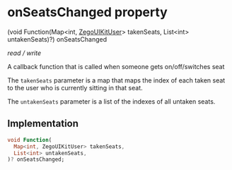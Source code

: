 


# onSeatsChanged property







(void Function(Map&lt;int, [ZegoUIKitUser](../../zego_uikit_prebuilt_live_audio_room/ZegoUIKitUser-class.md)> takenSeats, List&lt;int> untakenSeats)?) onSeatsChanged
  
_<span class="feature">read / write</span>_



<p>A callback function that is called when someone gets on/off/switches seat</p>
<p>The <code>takenSeats</code> parameter is a map that maps the index of each taken seat
to the user who is currently sitting in that seat.</p>
<p>The <code>untakenSeats</code> parameter is a list of the indexes of all untaken seats.</p>



## Implementation

```dart
void Function(
  Map<int, ZegoUIKitUser> takenSeats,
  List<int> untakenSeats,
)? onSeatsChanged;
```







